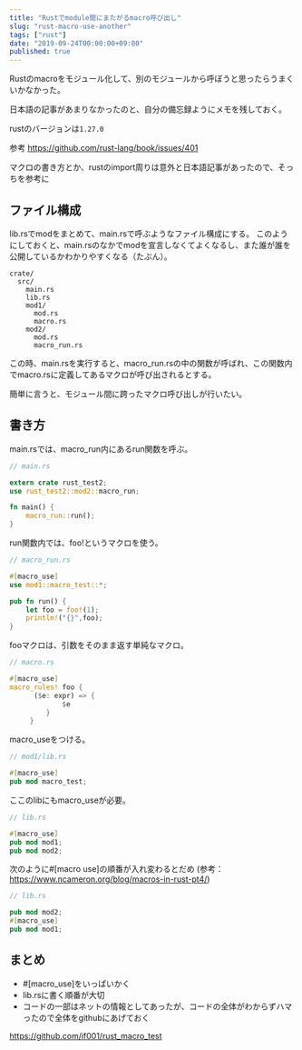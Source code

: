 ```yaml
---
title: "Rustでmodule間にまたがるmacro呼び出し"
slug: "rust-macro-use-another"
tags: ["rust"]
date: "2019-09-24T00:00:00+09:00"
published: true
---
```

Rustのmacroをモジュール化して、別のモジュールから呼ぼうと思ったらうまくいかなかった。

日本語の記事があまりなかったのと、自分の備忘録ようにメモを残しておく。

rustのバージョンは`1.27.0`

参考
https://github.com/rust-lang/book/issues/401

マクロの書き方とか、rustのimport周りは意外と日本語記事があったので、そっちを参考に

## ファイル構成
lib.rsでmodをまとめて、main.rsで呼ぶようなファイル構成にする。
このようにしておくと、main.rsのなかでmodを宣言しなくてよくなるし、また誰が誰を公開しているかわかりやすくなる（たぶん）。

```
crate/
  src/
    main.rs
    lib.rs
    mod1/
      mod.rs
      macro.rs
    mod2/
      mod.rs
      macro_run.rs
```


この時、main.rsを実行すると、macro_run.rsの中の関数が呼ばれ、この関数内でmacro.rsに定義してあるマクロが呼び出されるとする。

簡単に言うと、モジュール間に跨ったマクロ呼び出しが行いたい。

## 書き方
main.rsでは、macro_run内にあるrun関数を呼ぶ。

```rust
// main.rs

extern crate rust_test2;
use rust_test2::mod2::macro_run;

fn main() {
    macro_run::run();
}
```


run関数内では、foo!というマクロを使う。

```rust
// macro_run.rs

#[macro_use]
use mod1::macro_test::*;

pub fn run() {
    let foo = foo!(1);
    println!("{}",foo);
}
```

fooマクロは、引数をそのまま返す単純なマクロ。

```rust
// macro.rs

#[macro_use]
macro_rules! foo {
      ($e: expr) => {
             $e
         }
     }
```

macro_useをつける。

```rust
// mod1/lib.rs

#[macro_use]
pub mod macro_test;
```

ここのlibにもmacro_useが必要。

```rust
// lib.rs

#[macro_use]
pub mod mod1;
pub mod mod2;
```

次のように#[macro use]の順番が入れ変わるとだめ
(参考：https://www.ncameron.org/blog/macros-in-rust-pt4/)

```rust
// lib.rs

pub mod mod2;
#[macro_use]
pub mod mod1;
```

## まとめ

- #[macro_use]をいっぱいかく
- lib.rsに書く順番が大切
- コードの一部はネットの情報としてあったが、コードの全体がわからずハマったので全体をgithubにあげておく

https://github.com/if001/rust_macro_test

